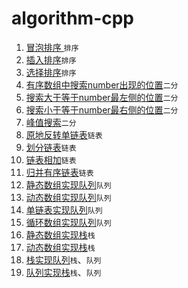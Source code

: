 # algorithm-cpp

1.   [冒泡排序 ](https://github.com/zhc-ultra/algorithm-cpp/blob/main/cpp001_bubble_sort/bubble_sort.cpp)`排序`
2.   [插入排序](https://github.com/zhc-ultra/algorithm-cpp/blob/main/cpp002_insert_sort/insert_sort.cpp)`排序`
3.   [选择排序](https://github.com/zhc-ultra/algorithm-cpp/blob/main/cpp003_select_sort/select_sort.cpp)`排序`
4.   [有序数组中搜索number出现的位置](https://github.com/zhc-ultra/algorithm-cpp/blob/main/cpp004_search_number/search_number.cpp)`二分`
5.   [搜索大于等于number最左侧的位置](https://github.com/zhc-ultra/algorithm-cpp/blob/main/cpp005_search_greater_number/search_greater_number.cpp)`二分`
6.   [搜索小于等于number最右侧的位置](https://github.com/zhc-ultra/algorithm-cpp/blob/main/cpp006_search_less_number/search_less_number.cpp)`二分`
7.   [峰值搜索](https://github.com/zhc-ultra/algorithm-cpp/blob/main/cpp007_search_peak/search_peak.cpp)`二分`
8.   [原地反转单链表](https://github.com/zhc-ultra/algorithm-cpp/blob/main/cpp008_reverse/reverse.cpp)`链表`
9.   [划分链表](https://github.com/zhc-ultra/algorithm-cpp/blob/main/cpp009_partition/partition.cpp)`链表`
10.   [链表相加](https://github.com/zhc-ultra/algorithm-cpp/blob/main/cpp010_two_sum/two_sum.cpp)`链表`
11.   [归并有序链表](https://github.com/zhc-ultra/algorithm-cpp/blob/main/cpp011_merge_two_sorted/merge_two_sorted.cpp)`链表`
12.   [静态数组实现队列](https://github.com/zhc-ultra/algorithm-cpp/blob/main/cpp012_static_array_queue/static_array_queue.cpp)`队列`
13.   [动态数组实现队列](https://github.com/zhc-ultra/algorithm-cpp/blob/main/cpp013_dynamic_array_queue/dynamic_array_queue.cpp)`队列`
14.   [单链表实现队列](https://github.com/zhc-ultra/algorithm-cpp/blob/main/cpp014_linked_queue/linked_queue.cpp)`队列`
15.   [循环数组实现队列](https://github.com/zhc-ultra/algorithm-cpp/blob/main/cpp015_circulate_array_queue/circulate_array_queue.cpp)`队列`
16.   [静态数组实现栈](https://github.com/zhc-ultra/algorithm-cpp/blob/main/cpp016_static_array_stack/static_array_stack.cpp)`栈`
17.   [动态数组实现栈](https://github.com/zhc-ultra/algorithm-cpp/blob/main/cpp017_dynamic_array_stack/dynamic_array_stack.cpp)`栈`
18.   [栈实现队列](https://github.com/zhc-ultra/algorithm-cpp/blob/main/cpp018_stack_impl_queue/stack_impl_queue.cpp)`栈`、`队列`
19.   [队列实现栈](https://github.com/zhc-ultra/algorithm-cpp/blob/main/cpp019_queue_impl_stack/queue_impl_stack.cpp)`栈`、`队列`
